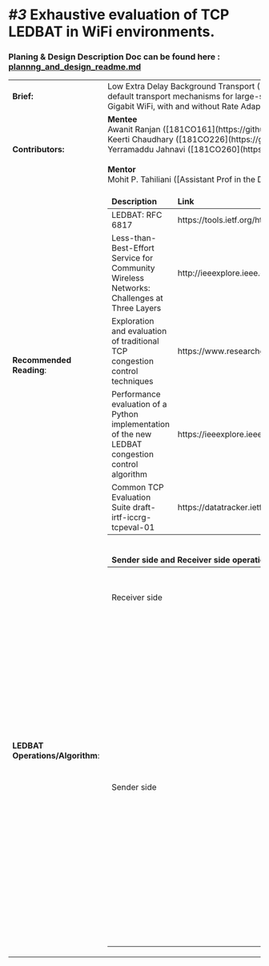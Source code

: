
<h1><i>#3</i> Exhaustive evaluation of TCP LEDBAT in WiFi environments.</h1>
<h3>Planing & Design Description Doc can be found here : <a href = "https://github.com/Awanit512/3-TCP-LEDBAT_in_WiFi/blob/exhaustive_evaluation_ledbat/scratch/TCP-Ledbat-Evualation/plannng_and%20_design_readme.md"> plannng_and_design_readme.md </a> </h3>

<table>
<tr>
  <td><b>Brief:</b></td>
  <td>
   Low Extra Delay Background Transport (LEDBAT) is Less than Best Effort (LBE) type of
 transport. BitTorrent and Apple Inc use variants of LEDBAT as their default transport
 mechanisms for large-sized file transfers. This project aims to evaluate the performance of
 LEDBAT in WiFi environments, including Gigabit WiFi, with and without Rate Adaptation.
  </td>
</tr>
  <tr>
  <td><b>Contributors:</b></td>
  <td>
   <b>Mentee</b> <br />
   Awanit Ranjan ([181CO161](https://github.com/Awanit512)) [Mentee]<br />
   Keerti Chaudhary ([181CO226](https://github.com/keerti2001)) [Mentee] <br />
   Yerramaddu Jahnavi ([181CO260](https://github.com/janubangalore)) [Mentee] <br />
   <br />
   <b>Mentor</b> <br/>
   Mohit P. Tahiliani ([Assistant Prof in the Dept. CSE NITK Surathkal, Mangalore, India](https://gitlab.com/mohittahiliani))

  </td>
</tr>

<tr>
 
 <td><b>Recommended Reading</b>:</td>
 <td> 
  <table>
   <thead>
    <tr>
     <td><b>Description</b></td>
      <td><b>Link</b></td>
   </tr>
  </thead>
  <tbody>
    
   <tr>
     <td>LEDBAT: RFC 6817</td>
     <td>https://tools.ietf.org/html/rfc6817</td>
   </tr>

   <tr>
     <td>Less-than-Best-Effort Service for Community Wireless Networks: Challenges at Three Layers</td>
     <td>http://ieeexplore.ieee.org/document/6814737/</td> 
    </tr>


   <tr>
     <td>Exploration and evaluation of traditional TCP congestion control techniques</td>
     <td>https://www.researchgate.net/publication/257517254_Exploration_and_evaluation_of_traditional_TCP_congestion_control_techniques</td> 
    </tr>
    
    
   <tr>
     <td> Performance evaluation of a Python implementation of the new LEDBAT congestion control algorithm </td>
     <td> https://ieeexplore.ieee.org/document/5520827 </td> 
    </tr>
    
        
   <tr>
     <td>  Common TCP Evaluation Suite draft-irtf-iccrg-tcpeval-01 </td>
     <td> https://datatracker.ietf.org/doc/html/draft-irtf-iccrg-tcpeval </td> 
    </tr>
    
    
   
  </tbody>
  </table>
</td>
    </tr>
   
   
   <tr>
 
 <td><b>LEDBAT Operations/Algorithm</b>:</td>
 <td> 
  <table>
   <thead>
    <tr>
      <td><b>Sender side and Receiver side operations</b></td>
      <td><b>Pseudocode / Mechanisms</b></td>
   </tr>
  <t/head>
  <tbody>
   <tr>
     <td>Receiver side </td>
     <td><pre lang="csharp">
   on data_packet:
       remote_timestamp = data_packet.timestamp
       acknowledgement.delay = local_timestamp() - remote_timestamp
       // fill in other fields of acknowledgement
       acknowledgement.send()
   </pre></td>
   </tr>

   <tr>
     <td>Sender side </td>
     <td><pre lang="csharp">
on initialization:
  set all NOISE_FILTER delays used by current_delay() to +infinity
  set all BASE_HISTORY delays used by base_delay() to +infinity
  last_rollover = -infinity # More than a minute in the past.
</pre>
<pre lang="csharp">
on acknowledgement:
  delay = acknowledgement.delay
  update_base_delay(delay)
  update_current_delay(delay)
  queuing_delay = current_delay() - base_delay()
  off_target = TARGET - queuing_delay + random_input()
  cwnd += GAIN * off_target / cwnd
  // flight_size() is the amount of currently not acked data.
  max_allowed_cwnd = ALLOWED_INCREASE + TETHER*flight_size()
  cwnd = min(cwnd, max_allowed_cwnd)
</pre>
<pre lang="csharp">
random_input()
  // random() is a PRNG between 0.0 and 1.0
  // NB: RANDOMNESS_AMOUNT is normally 0
  RANDOMNESS_AMOUNT * TARGET * ((random() - 0.5)*2)
</pre>
<pre lang="csharp">
update_current_delay(delay)
  // Maintain a list of NOISE_FILTER last delays observed.
  forget the earliest of NOISE_FILTER current_delays
  add delay to the end of current_delays
</pre>
<pre lang="csharp">
current_delay()
  min(the NOISE_FILTER delays stored by update_current_delay)
</pre>
<pre lang="csharp">
update_base_delay(delay)
  // Maintain BASE_HISTORY min delays. Each represents a minute.
  if round_to_minute(now) != round_to_minute(last_rollover)
    last_rollover = now
    forget the earliest of base delays
    add delay to the end of base_delays
  else
    last of base_delays = min(last of base_delays, delay)
</pre>
 <pre lang="csharp">
base_delay()
  min(the BASE_HISTORY min delays stored by update_base_delay)
   </pre></td>
    </tr>
  </tbody>
  </table>
</td>
    </tr>
   
  
</table>

   
  


   
  
